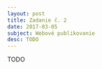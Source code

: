 ```yaml
---
layout: post
title: Zadanie č. 2
date: 2017-03-05
subject: Webové publikovanie
desc: TODO
---
```


TODO
